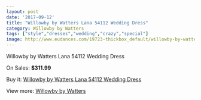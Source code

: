 ```yaml
---
layout: post
date: '2017-09-12'
title: "Willowby by Watters Lana 54112 Wedding Dress"
category: Willowby by Watters
tags: ["style","dresses","wedding","crazy","special"]
image: http://www.eudances.com/19723-thickbox_default/willowby-by-watters-lana-54112-wedding-dress.jpg
---
```

Willowby by Watters Lana 54112 Wedding Dress

On Sales: **$311.99**
<a href="https://www.eudances.com/en/willowby-by-watters/5855-willowby-by-watters-lana-54112-wedding-dress.html"><amp-img layout="responsive" width="600" height="600" src="//www.eudances.com/19723-thickbox_default/willowby-by-watters-lana-54112-wedding-dress.jpg" alt="Willowby by Watters Lana 54112 Wedding Dress 0" /></a>
<a href="https://www.eudances.com/en/willowby-by-watters/5855-willowby-by-watters-lana-54112-wedding-dress.html"><amp-img layout="responsive" width="600" height="600" src="//www.eudances.com/19729-thickbox_default/willowby-by-watters-lana-54112-wedding-dress.jpg" alt="Willowby by Watters Lana 54112 Wedding Dress 1" /></a>
<a href="https://www.eudances.com/en/willowby-by-watters/5855-willowby-by-watters-lana-54112-wedding-dress.html"><amp-img layout="responsive" width="600" height="600" src="//www.eudances.com/19728-thickbox_default/willowby-by-watters-lana-54112-wedding-dress.jpg" alt="Willowby by Watters Lana 54112 Wedding Dress 2" /></a>
<a href="https://www.eudances.com/en/willowby-by-watters/5855-willowby-by-watters-lana-54112-wedding-dress.html"><amp-img layout="responsive" width="600" height="600" src="//www.eudances.com/19727-thickbox_default/willowby-by-watters-lana-54112-wedding-dress.jpg" alt="Willowby by Watters Lana 54112 Wedding Dress 3" /></a>
<a href="https://www.eudances.com/en/willowby-by-watters/5855-willowby-by-watters-lana-54112-wedding-dress.html"><amp-img layout="responsive" width="600" height="600" src="//www.eudances.com/19726-thickbox_default/willowby-by-watters-lana-54112-wedding-dress.jpg" alt="Willowby by Watters Lana 54112 Wedding Dress 4" /></a>
<a href="https://www.eudances.com/en/willowby-by-watters/5855-willowby-by-watters-lana-54112-wedding-dress.html"><amp-img layout="responsive" width="600" height="600" src="//www.eudances.com/19725-thickbox_default/willowby-by-watters-lana-54112-wedding-dress.jpg" alt="Willowby by Watters Lana 54112 Wedding Dress 5" /></a>
<a href="https://www.eudances.com/en/willowby-by-watters/5855-willowby-by-watters-lana-54112-wedding-dress.html"><amp-img layout="responsive" width="600" height="600" src="//www.eudances.com/19724-thickbox_default/willowby-by-watters-lana-54112-wedding-dress.jpg" alt="Willowby by Watters Lana 54112 Wedding Dress 6" /></a>

Buy it: [Willowby by Watters Lana 54112 Wedding Dress](https://www.eudances.com/en/willowby-by-watters/5855-willowby-by-watters-lana-54112-wedding-dress.html "Willowby by Watters Lana 54112 Wedding Dress")

View more: [Willowby by Watters](https://www.eudances.com/en/48-willowby-by-watters "Willowby by Watters")